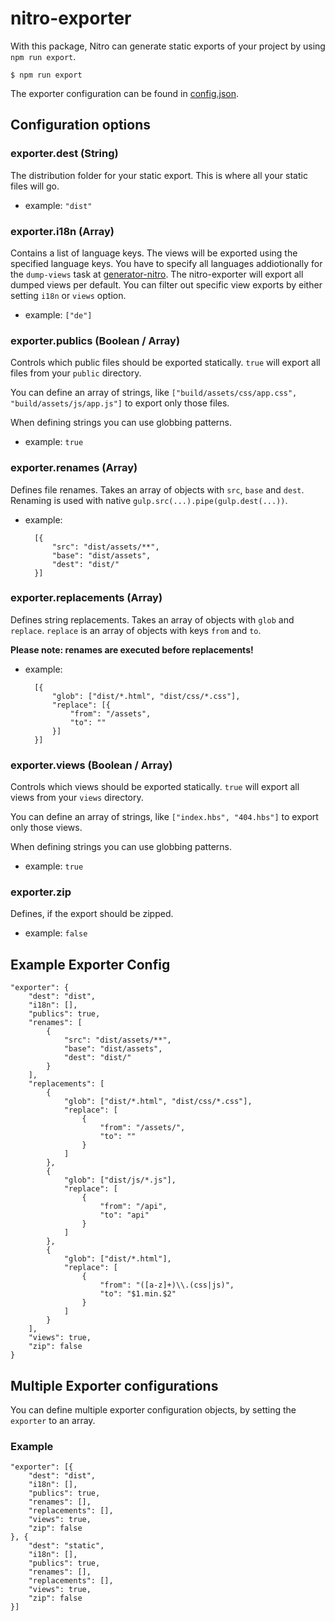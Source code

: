 # nitro-exporter

With this package, Nitro can generate static exports of your project by using `npm run export`.

    $ npm run export

The exporter configuration can be found in [config.json](//github.com/namics/generator-nitro/app/templates/config.json).

## Configuration options

### exporter.dest (String)

The distribution folder for your static export. This is where all your static files will go.

- example: `"dist"`

### exporter.i18n (Array)

Contains a list of language keys. The views will be exported using the specified language keys.
You have to specify all languages addiotionally for the `dump-views` task at [generator-nitro](https://github.com/namics/generator-nitro).
The nitro-exporter will export all dumped views per default. You can filter out specific view exports by either setting `i18n` or `views` option.

- example: `["de"]`

### exporter.publics (Boolean / Array)

Controls which public files should be exported statically. `true` will export all files from your `public` directory.

You can define an array of strings, like `["build/assets/css/app.css", "build/assets/js/app.js"]` to export only those files.

When defining strings you can use globbing patterns.

- example: `true`

### exporter.renames (Array)

Defines file renames. Takes an array of objects with `src`, `base` and `dest`.
Renaming is used with native `gulp.src(...).pipe(gulp.dest(...))`.

- example:

        [{
            "src": "dist/assets/**",
            "base": "dist/assets",
            "dest": "dist/"
        }]


### exporter.replacements (Array)

Defines string replacements. Takes an array of objects with `glob` and `replace`.
`replace` is an array of objects with keys `from` and `to`.

**Please note: renames are executed before replacements!**

- example:

        [{
            "glob": ["dist/*.html", "dist/css/*.css"],
            "replace": [{
                "from": "/assets",
                "to": ""
            }]
        }]

### exporter.views (Boolean / Array)

Controls which views should be exported statically. `true` will export all views from your `views` directory.

You can define an array of strings, like `["index.hbs", "404.hbs"]` to export only those views.

When defining strings you can use globbing patterns.

- example: `true`

### exporter.zip

Defines, if the export should be zipped.

- example: `false`

## Example Exporter Config

```
"exporter": {
    "dest": "dist",
    "i18n": [],
    "publics": true,
    "renames": [
        {
            "src": "dist/assets/**",
            "base": "dist/assets",
            "dest": "dist/"
        }
    ],
    "replacements": [
        {
            "glob": ["dist/*.html", "dist/css/*.css"],
            "replace": [
                {
                    "from": "/assets/",
                    "to": ""
                }
            ]
        },
        {
            "glob": ["dist/js/*.js"],
            "replace": [
                {
                    "from": "/api",
                    "to": "api"
                }
            ]
        },
        {
            "glob": ["dist/*.html"],
            "replace": [
                {
                    "from": "([a-z]+)\\.(css|js)",
                    "to": "$1.min.$2"
                }
            ]
        }
    ],
    "views": true,
    "zip": false
}
```

## Multiple Exporter configurations

You can define multiple exporter configuration objects, by setting the `exporter` to an array.

### Example

```
"exporter": [{
    "dest": "dist",
    "i18n": [],
    "publics": true,
    "renames": [],
    "replacements": [],
    "views": true,
    "zip": false
}, {
    "dest": "static",
    "i18n": [],
    "publics": true,
    "renames": [],
    "replacements": [],
    "views": true,
    "zip": false
}]
```
